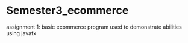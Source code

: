 # Semester3_ecommerce
assignment 1: basic ecommerce program used to demonstrate abilities using javafx
